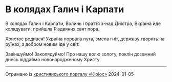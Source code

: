 В колядах Галич і Карпати
================================================================

В колядах Галич і Карпати,
Волинь і браття з-над Дністра,
Вкраїна йде колядувати,
прийшла Різдвяних свят пора.

Христос родився! Україна
порвала пута, змела гніт,
державу творить на руїнах,
з добром новим іде у світ.

Завіншуймо! Заколядуймо!
Про нашу волю золоту,
поклін доземний днесь віддаймо
новонародженому Христу.

----------------------------------------------------------------

[джерело]: https://kyrios.org.ua/literature/vinchuvannya/14866-v-koljadah-galich-i-karpati.html.txt

Отримано із [християнського порталу «Кіріос»][джерело]
2024-01-05
